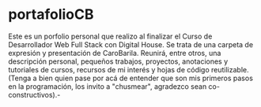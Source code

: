 # portafolioCB
Este es un porfolio personal que realizo al finalizar el Curso de Desarrollador Web Full Stack con Digital House. Se trata de una carpeta de expresión y presentación de CaroBarila. Reunirá, entre otros, una descripción personal, pequeños trabajos, proyectos, anotaciones y tutoriales de cursos, recursos de mi interés y hojas de código reutilizable. (Tenga a bien quien pase por acá de entender que son mis primeros pasos en la programación, los invito a "chusmear", agradezco sean co-constructivos).-
